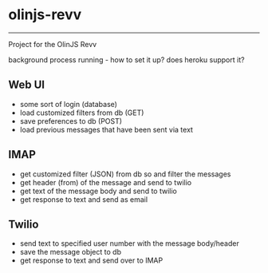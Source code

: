 # olinjs-revv
--------

Project for the OlinJS Revv 

background process running - how to set it up? does heroku support it?

## Web UI

* some sort of login (database)
* load customized filters from db (GET)
* save preferences to db (POST)
* load previous messages that have been sent via text

## IMAP 

* get customized filter (JSON) from db so and filter the messages
* get header (from) of the message and send to twilio
* get text of the message body and send to twilio
* get response to text and send as email

## Twilio

* send text to specified user number with the message body/header
* save the message object to db
* get response to text and send over to IMAP